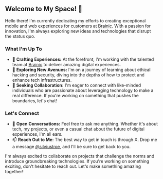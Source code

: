 ## Welcome to My Space! 👋

Hello there! I'm currently dedicating my efforts to creating exceptional mobile and web experiences for customers at [Brainic](https://github.com/BrainicHQ). With a passion for innovation, I'm always exploring new ideas and technologies that disrupt the status quo.

### What I'm Up To

- 🔭 **Crafting Experiences:** At the forefront, I'm working with the talented team at [Brainic](https://github.com/BrainicHQ) to deliver amazing digital experiences.
- 🌱 **Exploring New Avenues:** I'm on a journey of learning about ethical hacking and security, diving into the depths of how to protect and enhance tech infrastructures.
- 🤝 **Seeking Collaboration:** I'm eager to connect with like-minded individuals who are passionate about leveraging technology to make a real difference. If you're working on something that pushes the boundaries, let's chat!

### Let's Connect

- 💬 **Open Conversations:** Feel free to ask me anything. Whether it's about tech, my projects, or even a casual chat about the future of digital experiences, I'm all ears.
- 📫 **Reach Out to Me:** The best way to get in touch is through X. Drop me a message [@silviustroe](https://x.com/silviustroe), and I'll be sure to get back to you.

I'm always excited to collaborate on projects that challenge the norms and introduce groundbreaking technologies. If you're working on something exciting, don't hesitate to reach out. Let's make something amazing together!

